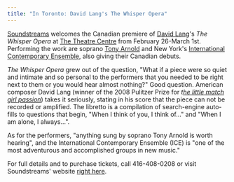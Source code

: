 ```yaml
---
title: "In Toronto: David Lang's The Whisper Opera"
---
```


<p class="intro">
	<a href="http://www.soundstreams.ca/home" target="_blank">Soundstreams</a> welcomes the Canadian premiere of <a href="http://davidlangmusic.com/" target="_blank">David Lang</a>'s <em>The Whisper Opera</em> at <a href="http://theatrecentre.org/" target="_blank">The Theatre Centre</a> from February 26-March 1st. Performing the work are soprano <a href="http://www.screecher.com/" target="_blank">Tony Arnold</a> and New York's <a href="http://iceorg.org/" target="_blank">International Contemporary Ensemble</a>, also giving their Canadian debuts.<br>
</p>
<p>
	<em>The Whisper Opera</em> grew out of the question, "What if a piece were so quiet and intimate and so personal to the performers that you needed to be right next to them or you would hear almost nothing?" Good question. American composer David Lang (winner of the 2008 Pulitzer Prize for <em>t<a href="http://davidlangmusic.com/music/little-match-girl-passion-for-chorus" target="_blank">he little match girl passion</a></em>) takes it seriously, stating in his score that the piece can not be recorded or amplified. The libretto is a compilation of search-engine auto-fills to questions that begin, "When I think of you, I think of..." and "When I am alone, I always...".
</p>
<p>
	As for the performers, "anything sung by soprano Tony Arnold is worth hearing", and the International Contemporary Ensemble (ICE) is "one of the most adventurous and accomplished groups in new music."
</p>
<p>
	For full details and to purchase tickets, call 416-408-0208 or visit Soundstreams' website <a href="http://www.soundstreams.ca/The-Whisper-Opera" target="_blank">right here</a>.
</p>

